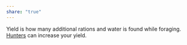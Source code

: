 ```yaml
---
share: "true"
---
```




Yield is how many additional rations and water is found while foraging. [Hunters](./Hunters.html) can increase your yield.